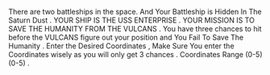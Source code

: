 There are two battleships in the space. And Your Battleship is Hidden In The Saturn Dust .
YOUR SHIP IS THE USS ENTERPRISE . YOUR MISSION IS TO SAVE THE HUMANITY FROM THE VULCANS .
You have three chances to hit before the VULCANS  figure out your position and You Fail To Save The Humanity .
Enter the Desired Coordinates , Make Sure You enter the Coordinates wisely as you will only get 3 chances .
Coordinates Range (0-5)(0-5) .

